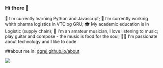<!--### Hi there 👋
-->

<!--
**dgrej/dgrej** is a ✨ _special_ ✨ repository because its `README.md` (this file) appears on your GitHub profile.

Here are some ideas to get you started:

- 🔭 I’m currently working on ...
- 🌱 I’m currently learning ...
- 👯 I’m looking to collaborate on ...
- 🤔 I’m looking for help with ...
- 💬 Ask me about ...
- 📫 How to reach me: ...
- 😄 Pronouns: ...
- ⚡ Fun fact: ...
-->
### Hi there 👋
🌱 I’m currently learning Python and Javascript;
🔭 I’m currently working whith pharma logistics in VTClog GRU;
🎓 My academic education is in Logistic (supply chain);
🎼 I'm an amateur musician, I love listening to music; play guitar and compose - the music is food for the soul;
👨‍💻 I'm passionate about technology and I like to code

##about me in: [dgrej.github.io/about](dgrej.github.io/about)

![](https://i.redd.it/8roihmcqfu551.jpg)

